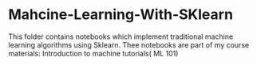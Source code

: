 # Mahcine-Learning-With-SKlearn
This folder contains notebooks which implement traditional machine learning algorithms using Sklearn. Thee notebooks are part of my course materials: Introduction to machine tutorials( ML 101)

